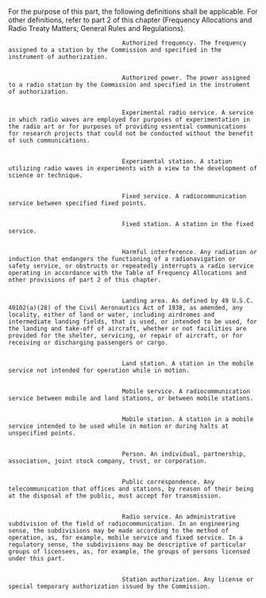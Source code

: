 For the purpose of this part, the following definitions shall be applicable. For other definitions, refer to part 2 of this chapter (Frequency Allocations and Radio Treaty Matters; General Rules and Regulations).


                                    Authorized frequency. The frequency assigned to a station by the Commission and specified in the instrument of authorization.


                                    Authorized power. The power assigned to a radio station by the Commission and specified in the instrument of authorization.


                                    Experimental radio service. A service in which radio waves are employed for purposes of experimentation in the radio art or for purposes of providing essential communications for research projects that could not be conducted without the benefit of such communications.


                                    Experimental station. A station utilizing radio waves in experiments with a view to the development of science or technique.


                                    Fixed service. A radiocommunication service between specified fixed points.


                                    Fixed station. A station in the fixed service.


                                    Harmful interference. Any radiation or induction that endangers the functioning of a radionavigation or safety service, or obstructs or repeatedly interrupts a radio service operating in accordance with the Table of Frequency Allocations and other provisions of part 2 of this chapter.


                                    Landing area. As defined by 49 U.S.C. 40102(a)(28) of the Civil Aeronautics Act of 1938, as amended, any locality, either of land or water, including airdromes and intermediate landing fields, that is used, or intended to be used, for the landing and take-off of aircraft, whether or not facilities are provided for the shelter, servicing, or repair of aircraft, or for receiving or discharging passengers or cargo.


                                    Land station. A station in the mobile service not intended for operation while in motion.


                                    Mobile service. A radiocommunication service between mobile and land stations, or between mobile stations.


                                    Mobile station. A station in a mobile service intended to be used while in motion or during halts at unspecified points.


                                    Person. An individual, partnership, association, joint stock company, trust, or corporation.


                                    Public correspondence. Any telecommunication that offices and stations, by reason of their being at the disposal of the public, must accept for transmission.


                                    Radio service. An administrative subdivision of the field of radiocommunication. In an engineering sense, the subdivisions may be made according to the method of operation, as, for example, mobile service and fixed service. In a regulatory sense, the subdivisions may be descriptive of particular groups of licensees, as, for example, the groups of persons licensed under this part.


                                    Station authorization. Any license or special temporary authorization issued by the Commission.

